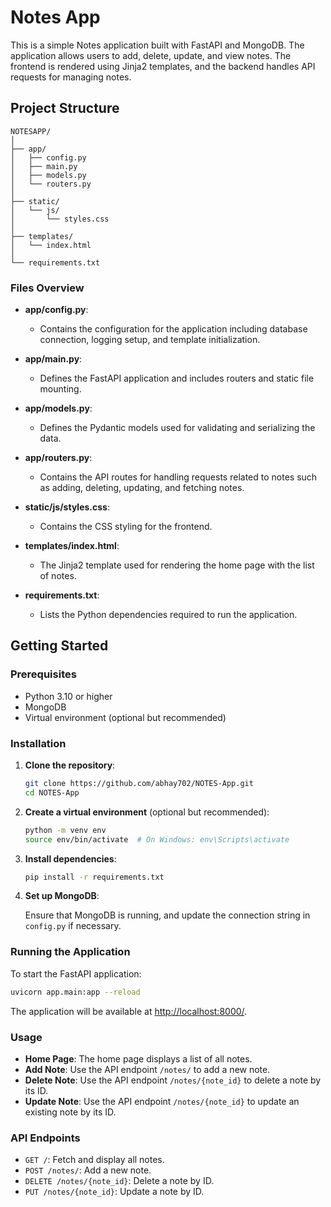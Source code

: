 

# Notes App

This is a simple Notes application built with FastAPI and MongoDB. The application allows users to add, delete, update, and view notes. The frontend is rendered using Jinja2 templates, and the backend handles API requests for managing notes.

## Project Structure

```
NOTESAPP/
│
├── app/
│   ├── config.py
│   ├── main.py
│   ├── models.py
│   └── routers.py
│
├── static/
│   └── js/
│       └── styles.css
│
├── templates/
│   └── index.html
│
└── requirements.txt
```

### Files Overview

- **app/config.py**: 
  - Contains the configuration for the application including database connection, logging setup, and template initialization.

- **app/main.py**: 
  - Defines the FastAPI application and includes routers and static file mounting.

- **app/models.py**: 
  - Defines the Pydantic models used for validating and serializing the data.

- **app/routers.py**: 
  - Contains the API routes for handling requests related to notes such as adding, deleting, updating, and fetching notes.

- **static/js/styles.css**: 
  - Contains the CSS styling for the frontend.

- **templates/index.html**: 
  - The Jinja2 template used for rendering the home page with the list of notes.

- **requirements.txt**: 
  - Lists the Python dependencies required to run the application.

## Getting Started

### Prerequisites

- Python 3.10 or higher
- MongoDB
- Virtual environment (optional but recommended)

### Installation

1. **Clone the repository**:

   ```bash
   git clone https://github.com/abhay702/NOTES-App.git
   cd NOTES-App
   ```

2. **Create a virtual environment** (optional but recommended):

   ```bash
   python -m venv env
   source env/bin/activate  # On Windows: env\Scripts\activate
   ```

3. **Install dependencies**:

   ```bash
   pip install -r requirements.txt
   ```

4. **Set up MongoDB**:

   Ensure that MongoDB is running, and update the connection string in `config.py` if necessary.

### Running the Application

To start the FastAPI application:

```bash
uvicorn app.main:app --reload
```

The application will be available at [http://localhost:8000/](http://localhost:8000/).

### Usage

- **Home Page**: The home page displays a list of all notes.
- **Add Note**: Use the API endpoint `/notes/` to add a new note.
- **Delete Note**: Use the API endpoint `/notes/{note_id}` to delete a note by its ID.
- **Update Note**: Use the API endpoint `/notes/{note_id}` to update an existing note by its ID.

### API Endpoints

- `GET /`: Fetch and display all notes.
- `POST /notes/`: Add a new note.
- `DELETE /notes/{note_id}`: Delete a note by ID.
- `PUT /notes/{note_id}`: Update a note by ID.

